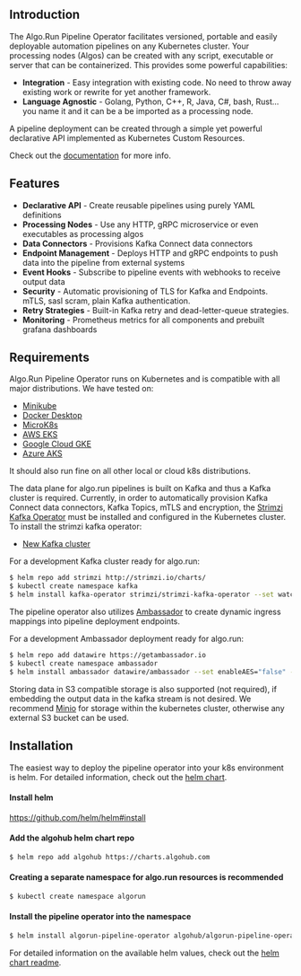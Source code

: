 ## Introduction

The Algo.Run Pipeline Operator facilitates versioned, portable and easily deployable automation pipelines on any Kubernetes cluster. Your processing nodes (Algos) can be created with any script, executable or server that can be containerized. 
This provides some powerful capabilities:

* **Integration** - Easy integration with existing code. No need to throw away existing work or rewrite for yet another framework.
* **Language Agnostic** - Golang, Python, C++, R, Java, C#, bash, Rust... you name it and it can be a be imported as a processing node.

A pipeline deployment can be created through a simple yet powerful declarative API implemented as Kubernetes Custom Resources. 

Check out the [documentation](https://algohub.com/lc/docs) for more info.

## Features
* **Declarative API** - Create reusable pipelines using purely YAML definitions
* **Processing Nodes** - Use any HTTP, gRPC microservice or even executables as processing algos
* **Data Connectors** - Provisions Kafka Connect data connectors
* **Endpoint Management** - Deploys HTTP and gRPC endpoints to push data into the pipeline from external systems
* **Event Hooks** - Subscribe to pipeline events with webhooks to receive output data
* **Security** - Automatic provisioning of TLS for Kafka and Endpoints. mTLS, sasl scram, plain Kafka authentication.
* **Retry Strategies** - Built-in Kafka retry and dead-letter-queue strategies.
* **Monitoring** - Prometheus metrics for all components and prebuilt grafana dashboards

## Requirements

Algo.Run Pipeline Operator runs on Kubernetes and is compatible with all major distributions. We have tested on:
- [Minikube](https://github.com/kubernetes/minikube)
- [Docker Desktop](https://www.docker.com/products/docker-desktop)
- [MicroK8s](https://microk8s.io/)
- [AWS EKS](https://aws.amazon.com/eks/)
- [Google Cloud GKE](https://cloud.google.com/kubernetes-engine)
- [Azure AKS](https://azure.microsoft.com/en-us/services/kubernetes-service/)

It should also run fine on all other local or cloud k8s distributions.


The data plane for algo.run pipelines is built on Kafka and thus a Kafka cluster is required. Currently, in order to automatically provision Kafka Connect data connectors, Kafka Topics, mTLS and encryption, the [Strimzi Kafka Operator](https://strimzi.io/) must be installed and configured in the Kubernetes cluster. 
To install the strimzi kafka operator:
- [New Kafka cluster](https://strimzi.io/docs/quickstart/latest/#proc-install-product-str)

For a development Kafka cluster ready for algo.run:
```bash
$ helm repo add strimzi http://strimzi.io/charts/
$ kubectl create namespace kafka
$ helm install kafka-operator strimzi/strimzi-kafka-operator --set watchNamespaces="{algorun}" --namespace kafka
```

The pipeline operator also utilizes [Ambassador](https://www.getambassador.io/) to create dynamic ingress mappings into pipeline deployment endpoints.

For a development Ambassador deployment ready for algo.run:
```bash
$ helm repo add datawire https://getambassador.io
$ kubectl create namespace ambassador
$ helm install ambassador datawire/ambassador --set enableAES="false" --namespace ambassador
```

Storing data in S3 compatible storage is also supported (not required), if embedding the output data in the kafka stream is not desired.
We recommend [Minio](https://min.io/) for storage within the kubernetes cluster, otherwise any external S3 bucket can be used.

## Installation

The easiest way to deploy the pipeline operator into your k8s environment is helm. 
For detailed information, check out the [helm chart](https://github.com/algohubhq/helm-charts/pipeline-operator).

#### Install helm
https://github.com/helm/helm#install

#### Add the algohub helm chart repo
```bash
$ helm repo add algohub https://charts.algohub.com
```

#### Creating a separate namespace for algo.run resources is recommended
```bash
$ kubectl create namespace algorun
```

#### Install the pipeline operator into the namespace
```bash
$ helm install algorun-pipeline-operator algohub/algorun-pipeline-operator --namespace algorun
```

For detailed information on the available helm values, check out the [helm chart readme](https://github.com/algohubhq/helm-charts/pipeline-operator).